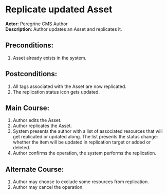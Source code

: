# Replicate updated Asset

**Actor**: Peregrine CMS Author  
**Description**: Author updates an Asset and replicates it.

## Preconditions:
1. Asset already exists in the system.

## Postconditions:
1. All tags associated with the Asset are now replicated.
1. The replication status icon gets updated.

## Main Course:
1. Author edits the Asset.
1. Author replicates the Asset.
1. System presents the author with a list of associated resources that
   will get replicated or updated along. The list presents the status change:
   whether the item will be updated in replication target or added or deleted.
1. Author confirms the operation, the system performs the replication.

## Alternate Course:
1. Author may choose to exclude some resources from replication.
1. Author may cancel the operation.